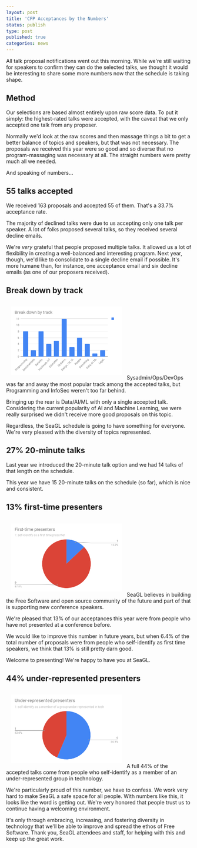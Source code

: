 ```yaml
---
layout: post
title: 'CFP Acceptances by the Numbers'
status: publish
type: post
published: true
categories: news
---
```


All talk proposal notifications went out this morning. While we're still waiting for speakers to confirm they can do the selected talks, we thought it would be interesting to share some more numbers now that the schedule is taking shape.

## Method

Our selections are based almost entirely upon raw score data. To put it simply: the highest-rated talks were accepted, with the caveat that we only accepted one talk from any proposer.

Normally we'd look at the raw scores and then massage things a bit to get a better balance of topics and speakers, but that was not necessary. The proposals we received this year were so good and so diverse that no program-massaging was necessary at all. The straight numbers were pretty much all we needed.

And speaking of numbers…

## 55 talks accepted

We received 163 proposals and accepted 55 of them. That's a 33.7% acceptance rate.

The majority of declined talks were due to us accepting only one talk per speaker. A lot of folks proposed several talks, so they received several decline emails.

We're _very_ grateful that people proposed multiple talks. It allowed us a lot of flexibility in creating a well-balanced and interesting program. Next year, though, we'd like to consolidate to a single decline email if possible. It's more humane than, for instance, one acceptance email and six decline emails (as one of our proposers received).

## Break down by track

<img src="/img/posts/seagl2018-tracks.png" style="margin:1em; align:left;width:300px;" alt="Bar chart of accepted talks, broken down by track" />Sysadmin/Ops/DevOps was far and away the most popular track among the accepted talks, but Programming and InfoSec weren't too far behind. 

Bringing up the rear is Data/AI/ML with only a single accepted talk. Considering the current popularity of AI and Machine Learning, we were really surprised we didn't receive more good proposals on this topic.

Regardless, the SeaGL schedule is going to have something for everyone. We're very pleased with the diversity of topics represented.

## 27% 20-minute talks

Last year we introduced the 20-minute talk option and we had 14 talks of that length on the schedule.

This year we have 15 20-minute talks on the schedule (so far), which is nice and consistent.

## 13% first-time presenters

<img src="/img/posts/seagl2018-1sttimers.png" style="margin:1em; align:left;width:300px;" alt="Pie chart of first time presenter stats showing 13% of accepted SeaGL 2018 presenters are new to tech conference speaking" />SeaGL believes in building the Free Software and open source community of the future and part of that is supporting new conference speakers.

We're pleased that 13% of our acceptances this year were from people who have not presented at a conference before.

We would like to improve this number in future years, but when 6.4% of the total number of proposals were from people who self-identify as first time speakers, we think that 13% is still pretty darn good.

Welcome to presenting! We're happy to have you at SeaGL.

## 44% under-represented presenters

<img src="/img/posts/seagl2018-diversity.png" style="margin:1em; align:left;width:300px;" alt="Pie chart of diversity stats showing 44% of accepted SeaGL 2018 presenters self-identify as a member of a group that's under-represented in technology." />A full 44% of the accepted talks come from people who self-identify as a member of an under-represented group in technology.

We're particularly proud of this number, we have to confess. We work very hard to make SeaGL a safe space for all people. With numbers like this, it looks like the word is getting out. We're very honored that people trust us to continue having a welcoming environment.

It's only through embracing, increasing, and fostering diversity in technology that we'll be able to improve and spread the ethos of Free Software. Thank you, SeaGL attendees and staff, for helping with this and keep up the great work.
